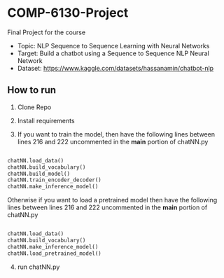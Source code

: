 # COMP-6130-Project
Final Project for the course

- Topic: NLP Sequence to Sequence Learning with Neural Networks 
- Target: Build a chatbot using a Sequence to Sequence NLP Neural Network
- Dataset: https://www.kaggle.com/datasets/hassanamin/chatbot-nlp


## How to run

1. Clone Repo
2. Install requirements

3. If you want to train the model, then have the following lines between lines 216 and 222 uncommented in the __main__ portion of chatNN.py

  ``` Python
  
  chatNN.load_data()
  chatNN.build_vocabulary()
  chatNN.build_model()
  chatNN.train_encoder_decoder()
  chatNN.make_inference_model()
  
  ```
  
  Otherwise if you want to load a pretrained model then have the following lines between lines 216 and 222 uncommented in the __main__ portion of chatNN.py
  
  
  ``` Python
  
  chatNN.load_data()
  chatNN.build_vocabulary()
  chatNN.make_inference_model()
  chatNN.load_pretrained_model()
  
  ```
  
4. run chatNN.py
